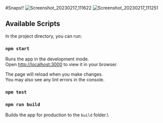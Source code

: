 #Snaps!!
![Screenshot_20230217_111622](https://user-images.githubusercontent.com/83703416/224496624-1e878f1c-4b3c-4cb4-98a4-2ba9ddad77ea.png)
![Screenshot_20230217_111251](https://user-images.githubusercontent.com/83703416/224496631-065b6263-e70f-482b-a6df-0a87272a37a0.png)




## Available Scripts

In the project directory, you can run:

### `npm start`

Runs the app in the development mode.\
Open [http://localhost:3000](http://localhost:3000) to view it in your browser.

The page will reload when you make changes.\
You may also see any lint errors in the console.

### `npm test`


### `npm run build`

Builds the app for production to the `build` folder.\



